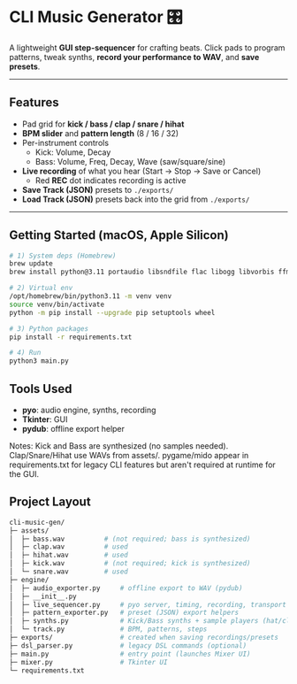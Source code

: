 # CLI Music Generator 🎛️

A lightweight **GUI step-sequencer** for crafting beats. Click pads to program patterns, tweak synths, **record your performance to WAV**, and **save presets**.

---

## Features
- Pad grid for **kick / bass / clap / snare / hihat**
- **BPM slider** and **pattern length** (8 / 16 / 32)
- Per-instrument controls  
  - Kick: Volume, Decay  
  - Bass: Volume, Freq, Decay, Wave (saw/square/sine)
- **Live recording** of what you hear (Start → Stop → Save or Cancel)  
  - Red **REC** dot indicates recording is active
- **Save Track (JSON)** presets to `./exports/`
- **Load Track (JSON)** presets back into the grid from `./exports/`

---

## Getting Started (macOS, Apple Silicon)

```bash
# 1) System deps (Homebrew)
brew update
brew install python@3.11 portaudio libsndfile flac libogg libvorbis ffmpeg

# 2) Virtual env
/opt/homebrew/bin/python3.11 -m venv venv
source venv/bin/activate
python -m pip install --upgrade pip setuptools wheel

# 3) Python packages
pip install -r requirements.txt

# 4) Run
python3 main.py
```

## Tools Used
- **pyo**: audio engine, synths, recording
- **Tkinter**: GUI
- **pydub**: offline export helper

Notes: Kick and Bass are synthesized (no samples needed). Clap/Snare/Hihat use WAVs from assets/. pygame/mido appear in requirements.txt for legacy CLI features but aren't required at runtime for the GUI.

## Project Layout
```bash
cli-music-gen/
├─ assets/
│  ├─ bass.wav          # (not required; bass is synthesized)
│  ├─ clap.wav          # used
│  ├─ hihat.wav         # used
│  ├─ kick.wav          # (not required; kick is synthesized)
│  └─ snare.wav         # used
├─ engine/
│  ├─ audio_exporter.py     # offline export to WAV (pydub)
│  ├─ __init__.py
│  ├─ live_sequencer.py     # pyo server, timing, recording, transport
│  ├─ pattern_exporter.py   # preset (JSON) export helpers
│  ├─ synths.py             # Kick/Bass synths + sample players (hat/clap/snare)
│  └─ track.py              # BPM, patterns, steps
├─ exports/                 # created when saving recordings/presets
├─ dsl_parser.py            # legacy DSL commands (optional)
├─ main.py                  # entry point (launches Mixer UI)
├─ mixer.py                 # Tkinter UI
└─ requirements.txt
```